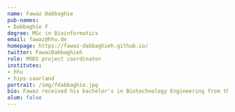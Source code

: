 ```yaml
---
name: Fawaz Dabbaghie
pub-names:
- Dabbaghie F
degree: MSc in Bioinformatics
email: fawaz@hhu.de
homepage: https://fawaz-dabbaghieh.github.io/
twitter: FawazDabbaghieh
role: MODS project coordinator
institutes:
- hhu
- hips-saarland
portrait: /img/fdabbaghie.jpg
bio: Fawaz received his bachelor's in Biotechnology Engineering from the University of Aleppo in 2015, during his bachelor's he also studied at Hochschule Bonn-Rhein-Sieg for a year. He received his master's in Bioinformatics from the University of Saarland in Germany in 2019 and started his PhD at the Helmholtz Institute for Pharmaceutical Research Saarland then transferred to University Hosptial Düsseldorf in 2020. He is supervised jointly by Prof. Dr. Olga Kalinina and Prof. Dr. Tobias Marschall. Research interests include pangenomics, genome graphs, genome assembly, and sequence algorithms.
alum: false
---
```

